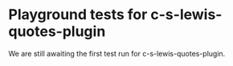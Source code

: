 # Playground tests for c-s-lewis-quotes-plugin
We are still awaiting the first test run for c-s-lewis-quotes-plugin.
